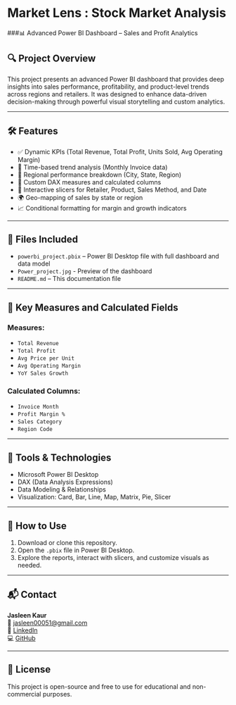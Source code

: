 # Market Lens : Stock Market Analysis
###📊 Advanced Power BI Dashboard – Sales and Profit Analytics

## 🔍 Project Overview
This project presents an advanced Power BI dashboard that provides deep insights into sales performance, profitability, and product-level trends across regions and retailers. It was designed to enhance data-driven decision-making through powerful visual storytelling and custom analytics.

---

## 🛠️ Features
- ✅ Dynamic KPIs (Total Revenue, Total Profit, Units Sold, Avg Operating Margin)
- 📅 Time-based trend analysis (Monthly Invoice data)
- 📍 Regional performance breakdown (City, State, Region)
- 🧩 Custom DAX measures and calculated columns
- 📌 Interactive slicers for Retailer, Product, Sales Method, and Date
- 🌍 Geo-mapping of sales by state or region
- 📈 Conditional formatting for margin and growth indicators

---

## 📁 Files Included
- `powerbi_project.pbix` – Power BI Desktop file with full dashboard and data model
- `Power_project.jpg` - Preview of the dashboard
- `README.md` – This documentation file

---

## 🧠 Key Measures and Calculated Fields
### Measures:
- `Total Revenue`
- `Total Profit`
- `Avg Price per Unit`
- `Avg Operating Margin`
- `YoY Sales Growth`

### Calculated Columns:
- `Invoice Month`
- `Profit Margin %`
- `Sales Category`
- `Region Code`

---

## 🧰 Tools & Technologies
- Microsoft Power BI Desktop  
- DAX (Data Analysis Expressions)  
- Data Modeling & Relationships  
- Visualization: Card, Bar, Line, Map, Matrix, Pie, Slicer

---

## 🚀 How to Use
1. Download or clone this repository.
2. Open the `.pbix` file in Power BI Desktop.
3. Explore the reports, interact with slicers, and customize visuals as needed.

---

## 📬 Contact
**Jasleen Kaur**  
📧 jasleen00051@gmail.com  
🔗 [LinkedIn](https://www.linkedin.com/in/jasleen-kaur-506a8124a)  
💻 [GitHub](https://github.com/Jasleen-8904)

---

## 📌 License
This project is open-source and free to use for educational and non-commercial purposes.
